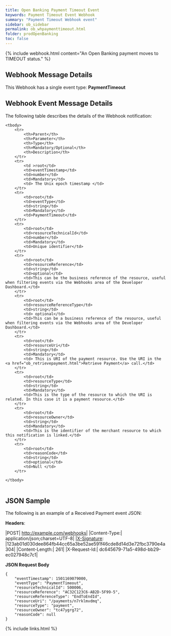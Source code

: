```yaml
---
title: Open Banking Payment Timeout Event
keywords: Payment Timeout Event Webhook 
summary: "Payment Timeout Webhook event"
sidebar: ob_sidebar
permalink: ob_whpaymenttimeout.html
folder: prodOpenBanking
toc: false
---
```

 
{% include webhook.html content="An Open Banking payment moves to TIMEOUT status." %}


## Webhook Message Details

This Webhook has a single event type: <b>PaymentTimeout</b>


## Webhook Event Message Details

<p>
	The following table describes the details of the Webhook notification:</p>
<table cellspacing="0">
	
	<tbody>
		<tr>
			<th>Parent</th>
			<th>Parameter</th>
			<th>Type</th>
			<th>Mandatory/Optional</th>
			<th>Description</th>
		</tr>
		<tr>
			<td >root</td>
			<td>eventTimestamp</td>
			<td>number</td>
			<td>Mandatory</td>
			<td> The Unix epoch timestamp </td>
		</tr>
		<tr>
			<td>root</td>
			<td>eventType</td>
			<td>string</td>
			<td>Mandatory</td>
			<td>PaymentTimeout</td>
		</tr>
		<tr>
			<td>root</td>
			<td>resourceTechnicalId</td>
			<td>number</td>
			<td>Mandatory</td>
            <td>Unique identifier</td>
		</tr>
		<tr>
			<td>root</td>
			<td>resourceReference</td>
			<td>string</td>
			<td>optional</td>
			<td>This can be the business reference of the resource, useful when filtering events via the Webhooks area of the Developer Dashboard.</td>
		</tr>
		<tr>
			<td>root</td>
			<td>resourceReferenceType</td>
			<td>string</td>
			<td> optional</td>
			<td>This can be a business reference of the resource, useful when filtering events via the Webhooks area of the Developer Dashboard.</td>
		</tr>
		<tr>
			<td>root</td>
			<td>resourceUri</td>
			<td>string</td>
			<td>Mandatory</td>
			<td> This is URI of the payment resource. Use the URI in the <a href="ob_retrievepayment.html">Retrieve Payment</a> call.</td>
		</tr>
		<tr>
			<td>root</td>
			<td>resourceType</td>
			<td>string</td>
			<td>Mandatory</td>
			<td>This is the type of the resource to which the URI is related. In this case it is a payment resource.</td>
		</tr>
        <tr>
			<td>root</td>
			<td>resourceOwner</td>
			<td>string</td>
			<td>Mandatory</td>
			<td>This is the identifier of the merchant resource to which this notification is linked.</td>
		</tr>
		<tr>
			<td>root</td>
			<td>reasonCode</td>
			<td>string</td>
			<td>optional</td>
			<td>Null </td>
		</tr>
		
	</tbody>
</table>

## JSON Sample

The following is an example of a Received Payment event JSON:

<b>Headers</b>:


|POST| http://example.com/webhooks|
|Content-Type:| application/json;charset=UTF-8|
|[X-Signature](wh_receivingep.html#x-signature): |123ab01d030dee864fb44cc65a3be52ae591f46cde8d14d3e72fbc3790e4a304|
|Content-Length:| 261|
|X-Request-Id:| dc645679-71a5-498d-bb29-ec027948c7c1|

<b>JSON Request Body</b>
<pre>
<code class="json">{
    "eventTimestamp": 1501169079000,
    "eventType": "PaymentTimeout",
    "resourceTechnicalId": 500006,
    "resourceReference": "AC32C123C6-AB2D-5F99-5",
    "resourceReferenceType": "EndToEndId",    
    "resourceUri": "/payments/n7rklmvdmq",
    "resourceType": "payment",
    "resourceOwner": "tc47ygrg72",
    "reasonCode": null
}</code>
</pre>



{% include links.html %}
